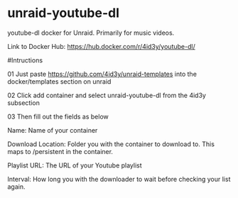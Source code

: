 # unraid-youtube-dl
youtube-dl docker for Unraid. Primarily for music videos.

Link to Docker Hub: https://hub.docker.com/r/4id3y/youtube-dl/

#Intructions

01 Just paste https://github.com/4id3y/unraid-templates into the docker/templates section on unraid

02 Click add container and select unraid-youtube-dl from the 4id3y subsection

03 Then fill out the fields as below

  Name: Name of your container

  Download Location: Folder you with the container to download to. This maps to /persistent in the container.

  Playlist URL: The URL of your Youtube playlist

  Interval: How long you with the downloader to wait before checking your list again.
